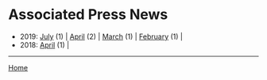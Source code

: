 # Associated Press News

  * 2019: 
      [July](./associated-press-news-2019-07.md) (1) | 
      [April](./associated-press-news-2019-04.md) (2) | 
      [March](./associated-press-news-2019-03.md) (1) | 
      [February](./associated-press-news-2019-02.md) (1) | 
  * 2018: 
      [April](./associated-press-news-2018-04.md) (1) | 

----

[Home](../)
